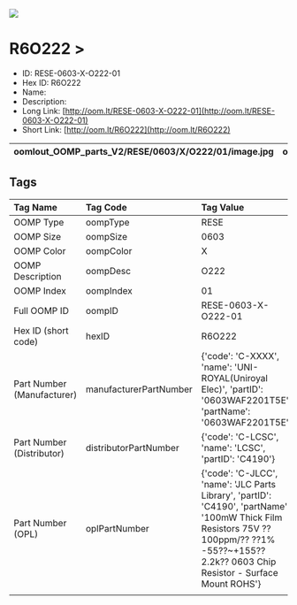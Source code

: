 


  
![][im]
# R6O222 > 

- ID: RESE-0603-X-O222-01
- Hex ID: R6O222
- Name: 
- Description: 
- Long Link: [http://oom.lt/RESE-0603-X-O222-01](http://oom.lt/RESE-0603-X-O222-01)
- Short Link: [http://oom.lt/R6O222](http://oom.lt/R6O222)
  

|oomlout_OOMP_parts_V2/RESE/0603/X/O222/01/image.jpg|oomlout_OOMP_parts_V2/RESE/0603/X/O222/01/image_BOTTOM.jpg|oomlout_OOMP_parts_V2/RESE/0603/X/O222/01/image_Re.jpg||
| :---: | :---: | :---: | :---: |

## Tags
  

|Tag Name|Tag Code|Tag Value|
| :--- | :--- | :--- |
|OOMP Type|oompType|RESE|
|OOMP Size|oompSize|0603|
|OOMP Color|oompColor|X|
|OOMP Description|oompDesc|O222|
|OOMP Index|oompIndex|01|
|Full OOMP ID|oompID|RESE-0603-X-O222-01|
|Hex ID (short code)|hexID|R6O222|
|Part Number (Manufacturer)|manufacturerPartNumber|{'code': 'C-XXXX', 'name': 'UNI-ROYAL(Uniroyal Elec)', 'partID': '0603WAF2201T5E', 'partName': '0603WAF2201T5E'}|
|Part Number (Distributor)|distributorPartNumber|{'code': 'C-LCSC', 'name': 'LCSC', 'partID': 'C4190'}|
|Part Number (OPL)|oplPartNumber|{'code': 'C-JLCC', 'name': 'JLC Parts Library', 'partID': 'C4190', 'partName': '100mW Thick Film Resistors 75V ??100ppm/?? ??1% -55??~+155?? 2.2k?? 0603  Chip Resistor - Surface Mount ROHS'}|
||||



[im]: oomlout_OOMP_parts_V2/RESE/0603/X/O222/01/image_450.jpg
